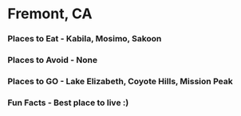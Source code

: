 # Fremont, CA

### Places to Eat - Kabila, Mosimo, Sakoon

### Places to Avoid - None

### Places to GO - Lake Elizabeth, Coyote Hills, Mission Peak

### Fun Facts - Best place to live :)
